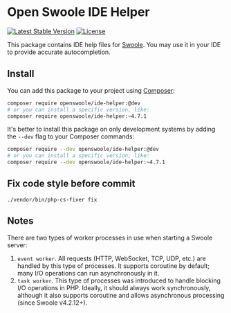 # Open Swoole IDE Helper

[![Latest Stable Version](https://poser.pugx.org/openswoole/ide-helper/v/stable.svg)](https://packagist.org/packages/openswoole/ide-helper)
[![License](https://poser.pugx.org/openswoole/ide-helper/license)](LICENSE)

This package contains IDE help files for [Swoole](https://github.com/openswoole/swoole-src). You may use it in your IDE to provide accurate autocompletion. 

## Install

You can add this package to your project using [Composer](https://getcomposer.org):

```bash
composer require openswoole/ide-helper:@dev
# or you can install a specific version, like:
composer require openswoole/ide-helper:~4.7.1
```

It's better to install this package on only development systems by adding the `--dev` flag to your Composer commands:

```bash
composer require --dev openswoole/ide-helper:@dev
# or you can install a specific version, like:
composer require --dev openswoole/ide-helper:~4.7.1
```

## Fix code style before commit

```
./vendor/bin/php-cs-fixer fix
```

## Notes

There are two types of worker processes in use when starting a Swoole server:

1. `event worker`. All requests (HTTP, WebSocket, TCP, UDP, etc.) are handled by this type of processes. It supports coroutine by default; many I/O operations can run asynchronously in it.
2. `task worker`. This type of processes was introduced to handle blocking I/O operations in PHP. Ideally, it should always work synchronously, although it also supports coroutine and allows asynchronous processing (since Swoole v4.2.12+).
